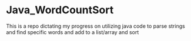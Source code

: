 # Java_WordCountSort
 This is a repo dictating my progress on utilizing java code to parse strings and find specific words and add to a list/array and sort
